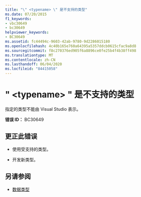 ```yaml
---
title: "\" <typename> \" 是不支持的类型"
ms.date: 07/20/2015
f1_keywords:
- vbc30649
- bc30649
helpviewer_keywords:
- BC30649
ms.assetid: fc44494c-9603-42ab-9780-9d2286015180
ms.openlocfilehash: 4c40b165e760a64395a5357ddcb0615cfac9a8d8
ms.sourcegitcommit: f8c270376ed905f6a8896ce0fe25b4f4b38ff498
ms.translationtype: MT
ms.contentlocale: zh-CN
ms.lasthandoff: 06/04/2020
ms.locfileid: "84415058"
---
```

# <a name="typename-is-an-unsupported-type"></a>" \<typename> " 是不支持的类型
指定的类型不能由 Visual Studio 表示。  
  
 **错误 ID：** BC30649  
  
## <a name="to-correct-this-error"></a>更正此错误  
  
- 使用受支持的类型。  
  
- 开发新类型。  
  
## <a name="see-also"></a>另请参阅

- [数据类型](../language-reference/data-types/index.md)
